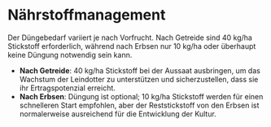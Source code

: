 # Nährstoffmanagement

Der Düngebedarf variiert je nach Vorfrucht. Nach Getreide sind 40 kg/ha Stickstoff erforderlich, während nach Erbsen nur 10 kg/ha oder überhaupt keine Düngung notwendig sein kann.

- **Nach Getreide**: 40 kg/ha Stickstoff bei der Aussaat ausbringen, um das Wachstum der Leindotter zu unterstützen und sicherzustellen, dass sie ihr Ertragspotenzial erreicht.
- **Nach Erbsen**: Düngung ist optional; 10 kg/ha Stickstoff werden für einen schnelleren Start empfohlen, aber der Reststickstoff von den Erbsen ist normalerweise ausreichend für die Entwicklung der Kultur.
